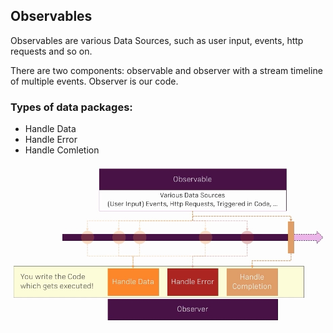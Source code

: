 ## Observables
Observables are various Data Sources, such as user input, events, http requests and so on.

There are two components: observable and observer with a stream timeline of multiple events. Observer is our code.

### Types of data packages:
- Handle Data
- Handle Error
- Handle Comletion

![ang](https://github.com/vgorbic1/Tutorials/blob/master/JavaScript/Angular%204/images/ang1.jpg)
